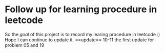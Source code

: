 # Follow up for learning procedure in leetcode
So the *goal* of this project is to record my learing procedure in leetcode :)
Hope I can continue to update it.
==update==
10-11 the first update for problem  05 and 19
